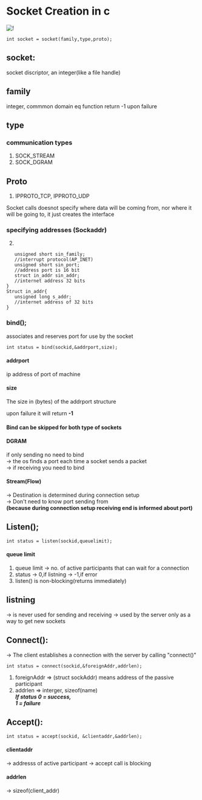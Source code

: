 # Socket Creation in c

![!](/home/ritesh/Downloads/socket-programming-in-c-or-cpp.png "Socket Creation")

```
int socket = socket(family,type,proto);
```
## socket:
socket discriptor, an integer(like a file handle)

## family
integer, commmon domain eq
function return  -1 upon failure

## type
### communication types
1. SOCK_STREAM
2. SOCK_DGRAM

## Proto
1. IPPROTO_TCP, IPPROTO_UDP


Socket calls doesnot specify where data will be coming from, nor where it will be going to, it just creates the interface

### specifying addresses (Sockaddr)
2.
 ```Struct sockaddr_in{
    unsigned short sin_family;
    //interrupt protocol(AP_INET)
    unsigned short sin_port;
    //address port is 16 bit
    struct in_addr sin_addr;
    //internet address 32 bits
}
Struct in_addr{
    unsigned long s_addr;
    //internet address of 32 bits
}
```

### bind();
associates and reserves port for use by the socket

```
int status = bind(sockid,&addrport,size);
```
#### addrport 
ip address of port of machine

#### size 
The size in (bytes) of the addrport structure

upon failure it will return **-1**

#### Bind can be skipped for both type of sockets

#### DGRAM
if only sending no need to bind <br>
-> the os finds a port each time a socket sends a packet<br>
-> if receiving you need to bind 

#### Stream(Flow)
-> Destination is determined during connection setup <br>
-> Don't need to know port sending from <br> **(because during connection setup receiving end is informed about port)**

## Listen();
```
int status = listen(sockid,queuelimit);
```
#### queue limit
1. queue limit -> no. of active participants that can wait for a connection
2. status -> 0,if listning
          -> -1,if error
3. listen() is non-blocking(returns immediately)

## listning
-> is never used for sending and receiving
-> used by the server only as a way to get new sockets


## Connect():
-> The client establishes a connection with the server by calling "connect()"

```
int status = connect(sockid,&foreignAddr,addrlen);
```
1. foreignAddr => (struct sockAddr) means address of the passive participant 
2. addrlen => interger, sizeof(name) <br>
**_If status 0 = success, <br>1 = failure_** 

## Accept():
```
int status = accept(sockid, &clientaddr,&addrlen);
```
#### clientaddr
-> addresss of active participant
-> accept call is blocking

#### addrlen
-> sizeof(client_addr)
